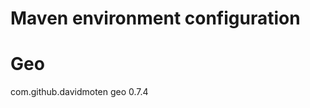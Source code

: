 # Maven environment configuration

# Geo
<dependencies>
    <dependency>
      <groupId>com.github.davidmoten</groupId>
      <artifactId>geo</artifactId>
      <version>0.7.4</version>
    </dependency>
  </dependencies>
</dependencies>


